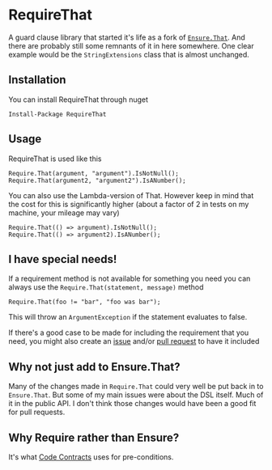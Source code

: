 # RequireThat

A guard clause library that started it's life as a fork of [`Ensure.That`](https://github.com/danielwertheim/Ensure.That).
And there are probably still some remnants of it in here somewhere. One
clear example would be the `StringExtensions` class that is almost
unchanged.

## Installation

You can install RequireThat through nuget

    Install-Package RequireThat

## Usage

RequireThat is used like this

    Require.That(argument, "argument").IsNotNull();
    Require.That(argument2, "argument2").IsANumber();

You can also use the Lambda-version of That. However keep in mind that the
cost for this is significantly higher (about a factor of 2 in tests on my
machine, your mileage may vary)

    Require.That(() => argument).IsNotNull();
    Require.That(() => argument2).IsANumber();

## I have special needs!

If a requirement method is not available for something you need you can
always use the `Require.That(statement, message)` method

    Require.That(foo != "bar", "foo was bar");

This will throw an `ArgumentException` if the statement evaluates to false.

If there's a good case to be made for including the requirement that you
need, you might also create an [issue](http://github.com/pmacn/Require.That/issues)
and/or [pull request](https://github.com/pmacn/Require.That/pulls) to have
it included

## Why not just add to Ensure.That?
Many of the changes made in `Require.That` could very well be put back in
to `Ensure.That`. But some of my main issues were about the DSL itself.
Much of it in the public API. I don't think those changes would have been
a good fit for pull requests.

## Why Require rather than Ensure?

It's what [Code Contracts](http://research.microsoft.com/en-us/projects/contracts/) uses for pre-conditions.